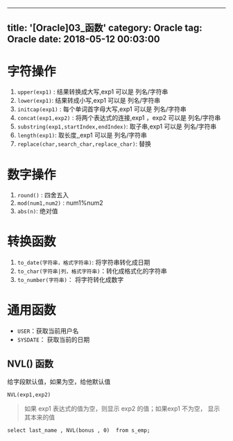 
---
title: '[Oracle]03_函数'
category: Oracle
tag: Oracle
date: 2018-05-12 00:03:00
---


# 字符操作



1. `upper(exp1)` : 结果转换成大写,exp1 可以是 列名/字符串
2. `lower(exp1)`: 结果转成小写,exp1 可以是 列名/字符串
3. `initcap(exp1)` : 每个单词首字母大写,exp1 可以是 列名/字符串
4. `concat(exp1,exp2)` : 将两个表达式的连接,exp1 ，exp2 可以是 列名/字符串
5. `substring(exp1,startIndex,endIndex)`: 取子串,exp1 可以是 列名/字符串
6. `length(exp1)`: 取长度,,exp1 可以是 列名/字符串
7. `replace(char,search_char,replace_char)`: 替换



# 数字操作

1. `round()` : 四舍五入
2. `mod(num1,num2)` : num1%num2
3. `abs(n)`: 绝对值



# 转换函数

1. `to_date(字符串，格式字符串)`: 将字符串转化成日期
2. `to_char(字符串|列，格式字符串)`：转化成格式化的字符串
3. `to_number(字符串)`： 将字符转化成数字


# 通用函数


- `USER`：获取当前用户名
- `SYSDATE`： 获取当前的日期

## NVL() 函数

给字段默认值，如果为空，给他默认值

```
NVL(exp1,exp2)
```
> 如果 exp1 表达式的值为空，则显示 exp2 的值；如果exp1 不为空， 显示其本来的值

```
select last_name , NVL(bonus , 0)  from s_emp; 
```
